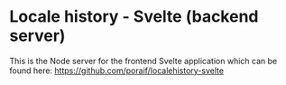 # Locale history - Svelte (backend server)

This is the Node server for the frontend Svelte application which can be found here:
https://github.com/poraif/localehistory-svelte
